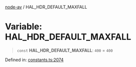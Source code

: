 [node-av](../globals.md) / HAL\_HDR\_DEFAULT\_MAXFALL

# Variable: HAL\_HDR\_DEFAULT\_MAXFALL

> `const` **HAL\_HDR\_DEFAULT\_MAXFALL**: `400` = `400`

Defined in: [constants.ts:2074](https://github.com/seydx/av/blob/f8631fc881b394300b1479f511d55cf1c370a87f/src/constants/constants.ts#L2074)
